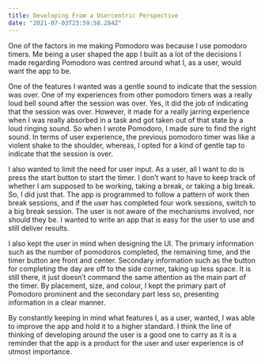 ```yaml
---
title: Developing From a Usercentric Perspective
date: "2021-07-03T23:59:58.284Z"
---
```

One of the factors in me making Pomodoro was because I use pomodoro timers. Me being a user shaped the app I built as a lot of the decisions I made regarding Pomodoro was centred around what I, as a user, would want the app to be.

One of the features I wanted was a gentle sound to indicate that the session was over. One of my experiences from other pomodoro timers was a really loud bell sound after the session was over. Yes, it did the job of indicating that the session was over. However, it made for a really jarring experience when I was really absorbed in a task and got taken out of that state by a loud ringing sound. So when I wrote Pomodoro, I made sure to find the right sound. In terms of user experience, the previous pomodoro timer was like a violent shake to the shoulder, whereas, I opted for a kind of gentle tap to indicate that the session is over.

I also wanted to limit the need for user input. As a user, all I want to do is press the start button to start the timer. I don’t want to have to keep track of whether I am supposed to be working, taking a break, or taking a big break. So, I did just that. The app is programmed to follow a pattern of work then break sessions, and if the user has completed four work sessions, switch to a big break session. The user is not aware of the mechanisms involved, nor should they be. I wanted to write an app that is easy for the user to use and still deliver results.

I also kept the user in mind when designing the UI. The primary information such as the number of pomodoros completed, the remaining time, and the timer button are front and center. Secondary information such as the button for completing the day are off to the side corner, taking up less space. It is still there, it just doesn’t command the same attention as the main part of the timer. By placement, size, and colour, I kept the primary part of Pomodoro prominent and the secondary part less so, presenting information in a clear manner.

By constantly keeping in mind what features I, as a user, wanted, I was able to improve the app and hold it to a higher standard. I think the line of thinking of developing around the user is a good one to carry as it is a reminder that the app is a product for the user and user experience is of utmost importance.

